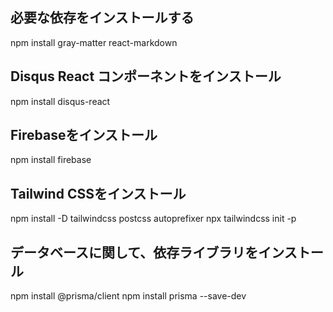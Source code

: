 ## 必要な依存をインストールする
npm install gray-matter react-markdown

## Disqus React コンポーネントをインストール
npm install disqus-react

## Firebaseをインストール
npm install firebase

## Tailwind CSSをインストール
npm install -D tailwindcss postcss autoprefixer
npx tailwindcss init -p

## データベースに関して、依存ライブラリをインストール
npm install @prisma/client 
npm install prisma --save-dev